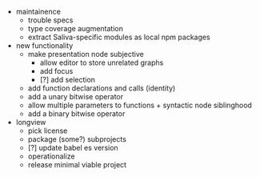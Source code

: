 * maintainence
  * trouble specs
  * type coverage augmentation
  * extract Saliva-specific modules as local npm packages
* new functionality
  * make presentation node subjective
    * allow editor to store unrelated graphs
    * add focus
    * [?] add selection
  * add function declarations and calls (identity)
  * add a unary bitwise operator
  * allow multiple parameters to functions + syntactic node siblinghood
  * add a binary bitwise operator
* longview
  * pick license
  * package (some?) subprojects
  * [?] update babel es version
  * operationalize
  * release minimal viable project
